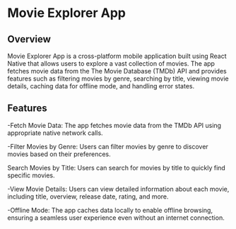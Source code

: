 <h1>Movie Explorer App</h1>
<h2>Overview</h2>
Movie Explorer App is a cross-platform mobile application built using React Native that allows users to explore a vast collection of movies. The app fetches movie data from the The Movie Database (TMDb) API and provides features such as filtering movies by genre, searching by title, viewing movie details, caching data for offline mode, and handling error states.

<h2>Features</h2>

-Fetch Movie Data: The app fetches movie data from the TMDb API using appropriate native network calls.

-Filter Movies by Genre: Users can filter movies by genre to discover movies based on their preferences.

Search Movies by Title: Users can search for movies by title to quickly find specific movies.

-View Movie Details: Users can view detailed information about each movie, including title, overview, release date, rating, and more.

-Offline Mode: The app caches data locally to enable offline browsing, ensuring a seamless user experience even without an internet connection.

